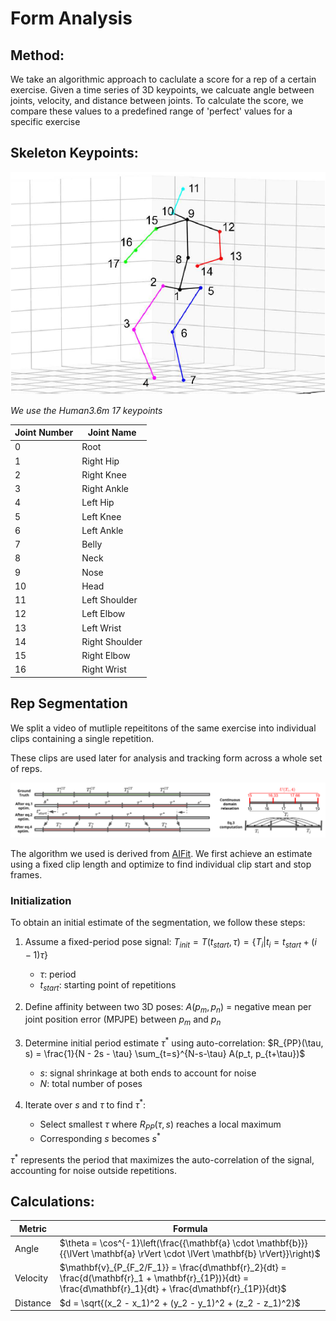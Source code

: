 # Form Analysis

## Method:

We take an algorithmic approach to caclulate a score for a rep of a certain exercise.
Given a time series of 3D keypoints, we calcuate angle between joints, velocity, and distance between joints.
To calculate the score, we compare these values to a predefined range of 'perfect' values for a specific exercise

## Skeleton Keypoints:

![H36M](../assets/H36M.png)

_We use the Human3.6m 17 keypoints_

| Joint Number | Joint Name     |
| ------------ | -------------- |
| 0            | Root           |
| 1            | Right Hip      |
| 2            | Right Knee     |
| 3            | Right Ankle    |
| 4            | Left Hip       |
| 5            | Left Knee      |
| 6            | Left Ankle     |
| 7            | Belly          |
| 8            | Neck           |
| 9            | Nose           |
| 10           | Head           |
| 11           | Left Shoulder  |
| 12           | Left Elbow     |
| 13           | Left Wrist     |
| 14           | Right Shoulder |
| 15           | Right Elbow    |
| 16           | Right Wrist    |

## Rep Segmentation

We split a video of mutliple repeititons of the same exercise into individual clips containing a single repetition.

These clips are used later for analysis and tracking form across a whole set of reps.

![repetition segmentation algo](../assets/rep_seg.png)

The algorithm we used is derived from [AIFit](https://openaccess.thecvf.com/content/CVPR2021/papers/Fieraru_AIFit_Automatic_3D_Human-Interpretable_Feedback_Models_for_Fitness_Training_CVPR_2021_paper.pdf). We first achieve an estimate using a fixed clip length and optimize to find individual clip start and stop frames.

### Initialization

To obtain an initial estimate of the segmentation, we follow these steps:

1. Assume a fixed-period pose signal:
   $T_{init} = T(t_{start}, \tau) = \{T_i | t_i = t_{start} + (i - 1)\tau\}$

   - $\tau$: period
   - $t_{start}$: starting point of repetitions

2. Define affinity between two 3D poses:
   $A(p_m, p_n)$ = negative mean per joint position error (MPJPE) between $p_m$ and $p_n$

3. Determine initial period estimate $\tau^*$ using auto-correlation:
   $R_{PP}(\tau, s) = \frac{1}{N - 2s - \tau} \sum_{t=s}^{N-s-\tau} A(p_t, p_{t+\tau})$

   - $s$: signal shrinkage at both ends to account for noise
   - $N$: total number of poses

4. Iterate over $s$ and $\tau$ to find $\tau^*$:
   - Select smallest $\tau$ where $R_{PP}(\tau, s)$ reaches a local maximum
   - Corresponding $s$ becomes $s^*$

$\tau^*$ represents the period that maximizes the auto-correlation of the signal, accounting for noise outside repetitions.

## Calculations:

| Metric   | Formula                                                                                                                                                       |
| -------- | ------------------------------------------------------------------------------------------------------------------------------------------------------------- |
| Angle    | $\theta = \cos^{-1}\left(\frac{{\mathbf{a} \cdot \mathbf{b}}}{{\lVert \mathbf{a} \rVert \cdot \lVert \mathbf{b} \rVert}}\right)$                              |
| Velocity | $\mathbf{v}_{P_{F_2/F_1}} = \frac{d\mathbf{r}_2}{dt} = \frac{d(\mathbf{r}_1 + \mathbf{r}_{1P})}{dt} = \frac{d\mathbf{r}_1}{dt} + \frac{d\mathbf{r}_{1P}}{dt}$ |
| Distance | $d = \sqrt{(x_2 - x_1)^2 + (y_2 - y_1)^2 + (z_2 - z_1)^2}$                                                                                                    |
